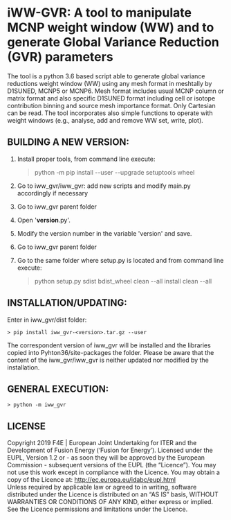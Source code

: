 # iWW-GVR: A tool to manipulate MCNP weight window (WW) and to generate Global Variance Reduction (GVR) parameters

The tool is a python 3.6 based script able to generate global variance reductions weight window (WW) using any mesh format in meshtally by D1SUNED, MCNP5 or MCNP6. Mesh format includes usual MCNP column or matrix format and also specific D1SUNED format including cell or isotope contribution binning and source mesh importance format. Only Cartesian can be read. The tool incorporates also simple functions to operate with weight windows (e.g., analyse, add and remove WW set, write, plot).


## BUILDING A NEW VERSION:
1. Install proper tools, from command line execute:

	> python -m pip install --user --upgrade setuptools wheel

2. Go to iww_gvr/iww_gvr: add new scripts and modify main.py accordingly if necessary 
3. Go to iww_gvr parent folder
4. Open '__version__.py'.
5. Modify the version number in the variable 'version' and save.
6. Go to iww_gvr parent folder
7. Go to the same folder where setup.py is located and from command line execute:

    > python setup.py sdist bdist_wheel clean --all install clean --all
	

	
## INSTALLATION/UPDATING:
Enter in iww_gvr/dist folder:
	
	> pip install iww_gvr-<version>.tar.gz --user
	
The correspondent version of iww_gvr will be installed and the libraries copied into Pyhton36/site-packages the folder.
Please be aware that the content of the iww_gvr/iww_gvr is neither updated nor modified by the installation.
	
## GENERAL EXECUTION:

	> python -m iww_gvr
    
    
## LICENSE
Copyright 2019 F4E | European Joint Undertaking for ITER and the Development of Fusion Energy (‘Fusion for Energy’). Licensed under the EUPL, Version 1.2 or - as soon they will be approved by the European Commission - subsequent versions of the EUPL (the “Licence”). You may not use this work except in compliance with the Licence. You may obtain a copy of the Licence at: http://ec.europa.eu/idabc/eupl.html   
Unless required by applicable law or agreed to in writing, software distributed under the Licence is distributed on an “AS IS” basis, WITHOUT WARRANTIES OR CONDITIONS OF ANY KIND, either express or implied. See the Licence permissions and limitations under the Licence.

   
